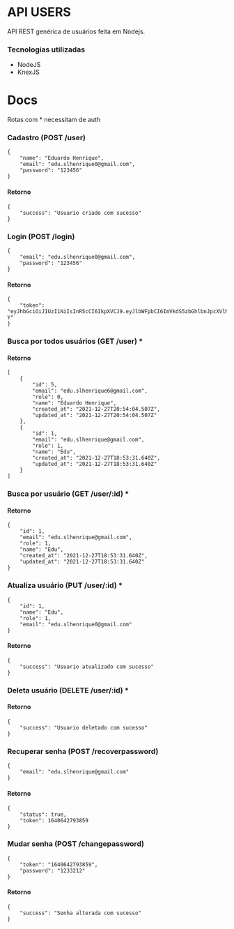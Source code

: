 # API USERS
API REST genérica de usuários feita em Nodejs.

### Tecnologias utilizadas
- NodeJS
- KnexJS

# Docs
Rotas com * necessitam de auth
### Cadastro (POST /user)
    {
        "name": "Eduardo Henrique",
        "email": "edu.slhenrique0@gmail.com",
        "password": "123456"
    }
#### Retorno
    {
        "success": "Usuario criado com sucesso"
    }

### Login (POST /login)
    {
        "email": "edu.slhenrique0@gmail.com",
        "password": "123456"
    }
#### Retorno
    {
	    "token": "eyJhbGciOiJIUzI1NiIsInR5cCI6IkpXVCJ9.eyJlbWFpbCI6ImVkdS5zbGhlbnJpcXVlMEBnbWFpbC5jb20iLCJyb2xlIjoxLCJpYXQiOjE2NDA4NzI0OTd9.bAVfUDUGgc2Mt4o9am_XU3P_dYfMmnEPNhslE2mlm-Y"
    }

### Busca por todos usuários (GET /user) *
#### Retorno
    [
        {
            "id": 5,
            "email": "edu.slhenrique6@gmail.com",
            "role": 0,
            "name": "Eduardo Henrique",
            "created_at": "2021-12-27T20:54:04.507Z",
            "updated_at": "2021-12-27T20:54:04.507Z"
        },
        {
            "id": 1,
            "email": "edu.slhenrique@gmail.com",
            "role": 1,
            "name": "Edu",
            "created_at": "2021-12-27T18:53:31.640Z",
            "updated_at": "2021-12-27T18:53:31.640Z"
        }
    ]
### Busca por usuário (GET /user/:id) *
#### Retorno
    {
        "id": 1,
        "email": "edu.slhenrique@gmail.com",
        "role": 1,
        "name": "Edu",
        "created_at": "2021-12-27T18:53:31.640Z",
        "updated_at": "2021-12-27T18:53:31.640Z"
    }

### Atualiza usuário (PUT /user/:id) *
    {
        "id": 1,
        "name": "Edu",
        "role": 1,
        "email": "edu.slhenrique0@gmail.com"
    }
#### Retorno
    {
        "success": "Usuario atualizado com sucesso"
    }

### Deleta usuário (DELETE /user/:id) *
#### Retorno
    {
        "success": "Usuario deletado com sucesso"
    }

### Recuperar senha (POST /recoverpassword) 
    {
        "email": "edu.slhenrique@gmail.com"
    }
#### Retorno
    {
        "status": true,
        "token": 1640642793859
    }

### Mudar senha (POST /changepassword)
    {
        "token": "1640642793859",
        "password": "1233212"
    }
#### Retorno
    {
        "success": "Senha alterada com sucesso"
    }

